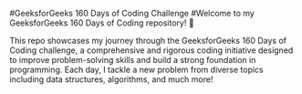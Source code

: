 #GeeksforGeeks 160 Days of Coding Challenge
#Welcome to my GeeksforGeeks 160 Days of Coding repository! 🚀

This repo showcases my journey through the GeeksforGeeks 160 Days of Coding challenge, 
a comprehensive and rigorous coding initiative designed to improve problem-solving skills and build a strong foundation in programming.
Each day, I tackle a new problem from diverse topics including data structures, algorithms, and much more!
